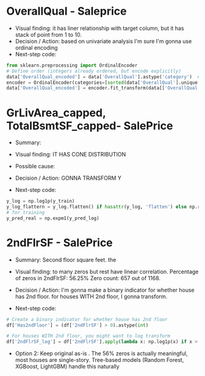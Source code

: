 # OverallQual - Saleprice
- Visual finding: it has liner relationship with target column, but it has stack of point from 1 to 10.
- Decision / Action: based on univariate analysis I'm sure I'm gonna use ordinal encoding
- Next-step code: 
```python 
from sklearn.preprocessing import OrdinalEncoder
# Define order (integers already ordered, but encode explicitly)
data['OverallQual_encoded'] = data['OverallQual'].astype('category')  # Ensures order
encoder = OrdinalEncoder(categories=[sorted(data['OverallQual'].unique())])  # Enforce order
data['OverallQual_encoded'] = encoder.fit_transform(data[['OverallQual']])
```

# GrLivArea_capped, TotalBsmtSF_capped- SalePrice
- Summary:
- Visual finding: IT HAS CONE DISTRIBUTION
- Possible cause: 
- Decision / Action: GONNA TRANSFORM Y

- Next-step code: 
```python
y_log = np.log1p(y_train)
y_log_flattern = y_log.flatten() if hasattr(y_log, 'flatten') else np.ravel(y_log)
# for training
y_pred_real = np.expm1(y_pred_log)
```

# 2ndFlrSF - SalePrice
- Summary: Second floor square feet. the 
- Visual finding: to many zeros but rest have linear correlation. Percentage of zeros in 2ndFlrSF: 56.25%
Zero count: 657 out of 1168.
- Decision / Action: I'm gonna make a binary indicator for whether house has 2nd floor. for houses WITH 2nd floor, I gonna transform.

- Next-step code: 
```python
# Create a binary indicator for whether house has 2nd floor
df['Has2ndFloor'] = (df['2ndFlrSF'] > 0).astype(int)

# For houses WITH 2nd floor, you might want to log transform
df['2ndFlrSF_log'] = df['2ndFlrSF'].apply(lambda x: np.log1p(x) if x > 0 else 0)
```
- Option 2: Keep original as-is . The 56% zeros is actually meaningful, most houses are single-story. Tree-based models (Random Forest, XGBoost, LightGBM) handle this naturally
